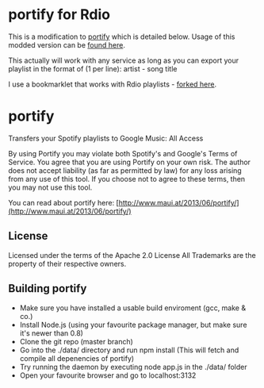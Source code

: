 portify for Rdio
=======

This is a modification to [portify](https://github.com/mauimauer/portify) which is detailed below. Usage of this modded version can be [found here](http://srccd.com/posts/transfer-your-rdio-playlists-to-google-play-music-all-access#showhow).

This actually will work with any service as long as you can export your playlist in the format of (1 per line):
artist - song title

I use a bookmarklet that works with Rdio playlists - [forked here](https://gist.github.com/srccd/5938636).


portify
=======

Transfers your Spotify playlists to Google Music: All Access

By using Portify you may violate both Spotify's and Google's Terms of Service. You agree that
you are using Portify on your own risk. The author does not accept liability (as far as permitted by law) for any loss arising from any use of this tool.
If you choose not to agree to these terms, then you may not use this tool.

You can read about portify here: [http://www.maui.at/2013/06/portify/](http://www.maui.at/2013/06/portify/)

License
-------

Licensed under the terms of the Apache 2.0 License
All Trademarks are the property of their respective owners.

Building portify
----------------
* Make sure you have installed a usable build enviroment (gcc, make & co.)
* Install Node.js (using your favourite package manager, but make sure it's newer than 0.8)
* Clone the git repo (master branch)
* Go into the ./data/ directory and run npm install (This will fetch and compile all depenencies of portify)
* Try running the daemon by executing node app.js in the ./data/ folder
* Open your favourite browser and go to localhost:3132